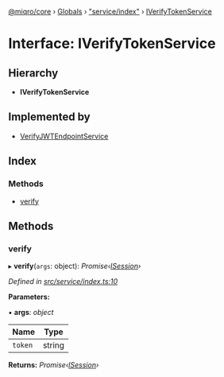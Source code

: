 [@miqro/core](../README.md) › [Globals](../globals.md) › ["service/index"](../modules/_service_index_.md) › [IVerifyTokenService](_service_index_.iverifytokenservice.md)

# Interface: IVerifyTokenService

## Hierarchy

* **IVerifyTokenService**

## Implemented by

* [VerifyJWTEndpointService](../classes/_service_index_.verifyjwtendpointservice.md)

## Index

### Methods

* [verify](_service_index_.iverifytokenservice.md#verify)

## Methods

###  verify

▸ **verify**(`args`: object): *Promise‹[ISession](_service_common_index_.isession.md)›*

*Defined in [src/service/index.ts:10](https://github.com/claukers/miqro-core/blob/6617130/src/service/index.ts#L10)*

**Parameters:**

▪ **args**: *object*

Name | Type |
------ | ------ |
`token` | string |

**Returns:** *Promise‹[ISession](_service_common_index_.isession.md)›*
